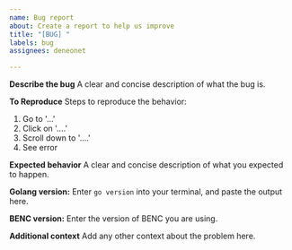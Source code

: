```yaml
---
name: Bug report
about: Create a report to help us improve
title: "[BUG] "
labels: bug
assignees: deneonet

---
```


**Describe the bug**
A clear and concise description of what the bug is.

**To Reproduce**
Steps to reproduce the behavior:
1. Go to '...'
2. Click on '....'
3. Scroll down to '....'
4. See error

**Expected behavior**
A clear and concise description of what you expected to happen.

**Golang version:**
Enter `go version` into your terminal, and paste the output here.

**BENC version:**
Enter the version of BENC you are using.

**Additional context**
Add any other context about the problem here.
